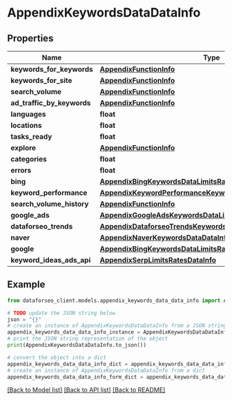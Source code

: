# AppendixKeywordsDataDataInfo


## Properties

Name | Type | Description | Notes
------------ | ------------- | ------------- | -------------
**keywords_for_keywords** | [**AppendixFunctionInfo**](AppendixFunctionInfo.md) |  | [optional] 
**keywords_for_site** | [**AppendixFunctionInfo**](AppendixFunctionInfo.md) |  | [optional] 
**search_volume** | [**AppendixFunctionInfo**](AppendixFunctionInfo.md) |  | [optional] 
**ad_traffic_by_keywords** | [**AppendixFunctionInfo**](AppendixFunctionInfo.md) |  | [optional] 
**languages** | **float** |  | [optional] 
**locations** | **float** |  | [optional] 
**tasks_ready** | **float** |  | [optional] 
**explore** | [**AppendixFunctionInfo**](AppendixFunctionInfo.md) |  | [optional] 
**categories** | **float** |  | [optional] 
**errors** | **float** |  | [optional] 
**bing** | [**AppendixBingKeywordsDataLimitsRatesDataInfo**](AppendixBingKeywordsDataLimitsRatesDataInfo.md) |  | [optional] 
**keyword_performance** | [**AppendixKeywordPerformanceKeywordsDataLimitsRatesDataInfo**](AppendixKeywordPerformanceKeywordsDataLimitsRatesDataInfo.md) |  | [optional] 
**search_volume_history** | [**AppendixFunctionInfo**](AppendixFunctionInfo.md) |  | [optional] 
**google_ads** | [**AppendixGoogleAdsKeywordsDataLimitsRatesDataInfo**](AppendixGoogleAdsKeywordsDataLimitsRatesDataInfo.md) |  | [optional] 
**dataforseo_trends** | [**AppendixDataforseoTrendsKeywordsDataLimitsRatesDataInfo**](AppendixDataforseoTrendsKeywordsDataLimitsRatesDataInfo.md) |  | [optional] 
**naver** | [**AppendixNaverKeywordsDataDataInfo**](AppendixNaverKeywordsDataDataInfo.md) |  | [optional] 
**google** | [**AppendixBingKeywordsDataLimitsRatesDataInfo**](AppendixBingKeywordsDataLimitsRatesDataInfo.md) |  | [optional] 
**keyword_ideas_ads_api** | [**AppendixSerpLimitsRatesDataInfo**](AppendixSerpLimitsRatesDataInfo.md) |  | [optional] 

## Example

```python
from dataforseo_client.models.appendix_keywords_data_data_info import AppendixKeywordsDataDataInfo

# TODO update the JSON string below
json = "{}"
# create an instance of AppendixKeywordsDataDataInfo from a JSON string
appendix_keywords_data_data_info_instance = AppendixKeywordsDataDataInfo.from_json(json)
# print the JSON string representation of the object
print(AppendixKeywordsDataDataInfo.to_json())

# convert the object into a dict
appendix_keywords_data_data_info_dict = appendix_keywords_data_data_info_instance.to_dict()
# create an instance of AppendixKeywordsDataDataInfo from a dict
appendix_keywords_data_data_info_form_dict = appendix_keywords_data_data_info.from_dict(appendix_keywords_data_data_info_dict)
```
[[Back to Model list]](../README.md#documentation-for-models) [[Back to API list]](../README.md#documentation-for-api-endpoints) [[Back to README]](../README.md)


